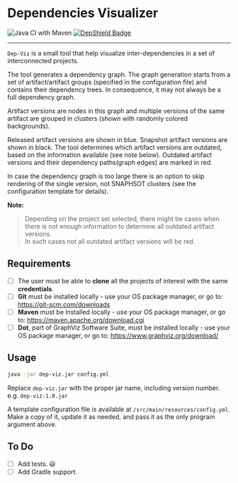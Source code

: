 # Dependencies Visualizer

![Java CI with Maven](https://github.com/eduard-tita/dep-viz/workflows/Java%20CI%20with%20Maven/badge.svg)
[![DepShield Badge](https://depshield.sonatype.org/badges/eduard-tita/dep-viz/depshield.svg)](https://depshield.github.io)

---

`Dep-Viz` is a small tool that help visualize inter-dependencies in a set of interconnected projects. 

The tool generates a dependency graph. The graph generation starts from a set of artifact/artifact groups 
(specified in the configuration file) and contains their dependency trees. In consequence, it may not always be a full dependency graph.

Artifact versions are nodes in this graph and multiple versions of the same artifact are grouped in clusters 
(shown with randomly colored backgrounds).

Released artifact versions are shown in blue. Snapshot artifact versions are shown in black. 
The tool determines which artifact versions are outdated, based on the information available (see note below).
Outdated artifact versions and their dependency paths(graph edges) are marked in red.     

In case the dependency graph is too large there is an option to skip rendering of the single version, not SNAPHSOT clusters 
(see the configuration template for details).

**Note:**
> Depending on the project set selected, there might be cases when there is not enough information to determine all outdated artifact versions.  
> In such cases not all outdated artifact versions will be red.    

## Requirements

- [ ] The user must be able to **clone** all the projects of interest with the same **credentials**.
- [ ] **Git** must be installed locally - use your OS package manager, or go to: https://git-scm.com/downloads
- [ ] **Maven** must be installed locally - use your OS package manager, or go to: https://maven.apache.org/download.cgi
- [ ] **Dot**, part of GraphViz Software Suite, must be installed locally - use your OS package manager, or go to: https://www.graphviz.org/download/ 

## Usage

```bash
java -jar dep-viz.jar config.yml
```
Replace `dep-viz.jar` with the proper jar name, including version number. e.g. `dep-viz-1.0.jar`

A template configuration file is available at `/src/main/resources/config.yml`. 
Make a copy of it, update it as needed, and pass it as the only program argument above.

## To Do

- [ ] Add tests. :smiley:
- [ ] Add Gradle support.
